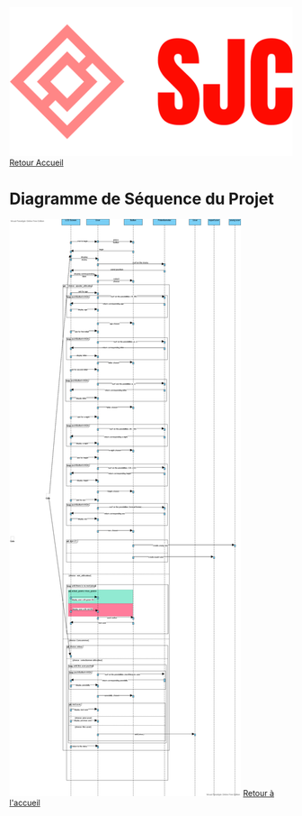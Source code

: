 ![Logo](./logo/logo_large.png)
[Retour Accueil](../readme.md)
# Diagramme de Séquence du Projet
![SeqDiagram](./Pictures/SeqDiagram.png)
[Retour à l'accueil](../readme.md)

